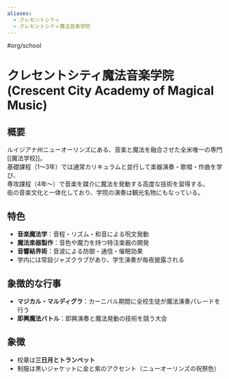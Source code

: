 ```yaml
---
aliases:
  - クレセントシティ
  - クレセントシティ魔法音楽学院
---
```


#org/school 
# クレセントシティ魔法音楽学院 (Crescent City Academy of Magical Music)

## 概要
ルイジアナ州ニューオーリンズにある、音楽と魔法を融合させた全米唯一の専門[[魔法学校]]。  
基礎課程（1〜3年）では通常カリキュラムと並行して楽器演奏・歌唱・作曲を学び、  
専攻課程（4年〜）で音楽を媒介に魔法を発動する高度な技術を習得する。  
街の音楽文化と一体化しており、学院の演奏は観光名物にもなっている。

## 特色
- **音楽魔法学**：音程・リズム・和音による呪文発動  
- **魔法楽器製作**：音色や魔力を持つ特注楽器の開発  
- **音響結界術**：音波による防御・通信・催眠効果  
- 学内には常設ジャズクラブがあり、学生演奏が毎夜披露される

## 象徴的な行事
- **マジカル・マルディグラ**：カーニバル期間に全校生徒が魔法演奏パレードを行う  
- **即興魔法バトル**：即興演奏と魔法発動の技術を競う大会

## 象徴
- 校章は**三日月とトランペット**
- 制服は黒いジャケットに金と紫のアクセント（ニューオーリンズの祝祭色）
